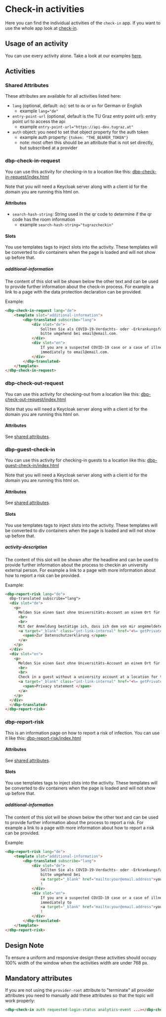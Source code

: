# Check-in activities

Here you can find the individual activities of the `check-in` app. If you want to use the whole app look at [check-in](https://github.com/digital-blueprint/checkin-app).

## Usage of an activity

You can use every activity alone. Take a look at our examples [here](https://github.com/digital-blueprint/checkin-app/-/tree/master/examples).

## Activities

### Shared Attributes

These attributes are available for all activities listed here:

- `lang` (optional, default: `de`): set to `de` or `en` for German or English
    - example `lang="de"`
- `entry-point-url` (optional, default is the TU Graz entry point url): entry point url to access the api
    - example `entry-point-url="https://api-dev.tugraz.at"`
- `auth` object: you need to set that object property for the auth token
    - example auth property: `{token: "THE_BEARER_TOKEN"}`
    - note: most often this should be an attribute that is not set directly, but subscribed at a provider

### dbp-check-in-request

You can use this activity for checking-in to a location like this:
[dbp-check-in-request/index.html](https://github.com/digital-blueprint/checkin-app/-/tree/master/examples/dbp-check-in-request/index.html)

Note that you will need a Keycloak server along with a client id for the domain you are running this html on.

#### Attributes

- `search-hash-string`: String used in the qr code to determine if the qr code has the room information
    - example `search-hash-string="tugrazcheckin"`

#### Slots

You use templates tags to inject slots into the activity.
These templates will be converted to div containers when the page is loaded and will not show up before that.

##### additional-information

The content of this slot will be shown below the other text and can be used to provide
further information about the check-in process. For example a link to a page with the
data protection declaration can be provided.

Example:

```html
<dbp-check-in-request lang="de">
    <template slot="additional-information">
        <dbp-translated subscribe="lang">
            <div slot="de">
                Sollten Sie als COVID-19-Verdachts- oder -Erkrankungsfall gelten, melden Sie sich
                bitte umgehend bei email@email.com.
            </div>
            <div slot="en">
                If you are a suspected COVID-19 case or a case of illness, please report this
                immediately to email@email.com.
            </div>
        </dbp-translated>
    </template>
</dbp-check-in-request>
```

### dbp-check-out-request

You can use this activity for checking-out from a location like this:
[dbp-check-out-request/index.html](https://github.com/digital-blueprint/checkin-app/-/tree/master/examples/dbp-check-out-request/index.html)

Note that you will need a Keycloak server along with a client id for the domain you are running this html on.

#### Attributes

See [shared attributes](#shared-attributes).

### dbp-guest-check-in

You can use this activity for checking-in guests to a location like this:
[dbp-guest-check-in/index.html](https://github.com/digital-blueprint/checkin-app/-/tree/master/examples/dbp-guest-check-in/index.html)

Note that you will need a Keycloak server along with a client id for the domain you are running this html on.

#### Attributes

See [shared attributes](#shared-attributes).

#### Slots

You use templates tags to inject slots into the activity.
These templates will be converted to div containers when the page is loaded and will not show up before that.

##### activity-description

The content of this slot will be shown after the headline and can be used to provide
further information about the process to checkin an university external person. For example a link to a page with
more information about how to report a risk can be provided.

Example:

```html
<dbp-report-risk lang="de">
  dbp-translated subscribe="lang">
  <div slot="de">
    <p>
      Melden Sie einen Gast ohne Universitäts-Account an einem Ort für die Dauer seines Besuchs an. Die Abmeldung erfolgt automatisch an dem angegebenen Zeitpunkt. Im Risikofall wird der Gast von der Universität per E-Mail kontaktiert.
      <br>
      <br>
      Mit der Anmeldung bestätige ich, dass ich dem von mir angemeldeten Gast die Datenschutzerklärung zur App "dbp check-in" zur Kenntnis gebracht habe. <br>
      <a target="_blank" class="int-link-internal" href="<%= getPrivateUrl('datenschutzerklaerung-check-in.pdf') %>" title="Zur Datenschutzerklärung">
        <span>Zur Datenschutzerklärung </span>
      </a>
    </p>
  </div>
  <div slot="en">
    <p>
      Melden Sie einen Gast ohne Universitäts-Account an einem Ort für die Dauer seines Besuchs an. Die Abmeldung erfolgt automatisch an dem angegebenen Zeitpunkt. Im Risikofall wird der Gast von der Universität per E-Mail kontaktiert.
      <br>
      <br>
      Check in a guest without a university account at a location for the duration of their visit. The check out takes place automatically at the specified time. In the event of a risk, the guest will be contacted by the university by email.<br>
      <a target="_blank" class="int-link-internal" href="<%= getPrivateUrl('datenschutzerklaerung-check-in.pdf') %>" title="Privacy statement">
        <span>Privacy statement </span>
      </a>
    </p>
  </div>
  </dbp-translated>
</dbp-report-risk>
```

### dbp-report-risk

This is an information page on how to report a risk of infection. You can use it like this:
[dbp-report-risk/index.html](https://github.com/digital-blueprint/checkin-app/-/tree/master/examples/dbp-report-risk/index.html)

#### Attributes

See [shared attributes](#shared-attributes).

#### Slots

You use templates tags to inject slots into the activity.
These templates will be converted to div containers when the page is loaded and will not show up before that.

##### additional-information

The content of this slot will be shown below the other text and can be used to provide
further information about the process to report a risk. For example a link to a page with
more information about how to report a risk can be provided.

Example:

```html
<dbp-report-risk lang="de">
    <template slot="additional-information">
        <dbp-translated subscribe="lang">
            <div slot="de">
                Sollten Sie als COVID-19-Verdachts- oder -Erkrankungsfall gelten, melden Sie sich
                bitte umgehend bei
                <a target="_blank" href="mailto:your@email.address">your@email.address</a>
                !
            </div>
            <div slot="en">
                If you are a suspected COVID-19 case or a case of illness, please report this
                immediately to
                <a target="_blank" href="mailto:your@email.address">your@email.address</a>
                !
            </div>
        </dbp-translated>
    </template>
</dbp-report-risk>
```

## Design Note

To ensure a uniform and responsive design these activities should occupy 100% width of the window when the activities width are under 768 px.

## Mandatory attributes

If you are not using the `provider-root` attribute to "terminate" all provider attributes
you need to manually add these attributes so that the topic will work properly:

```html
<dbp-check-in auth requested-login-status analytics-event ...></dbp-check-in>
```
